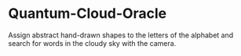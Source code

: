 # Quantum-Cloud-Oracle
Assign abstract hand-drawn shapes to the letters of the alphabet and search for words in the cloudy sky with the camera.
